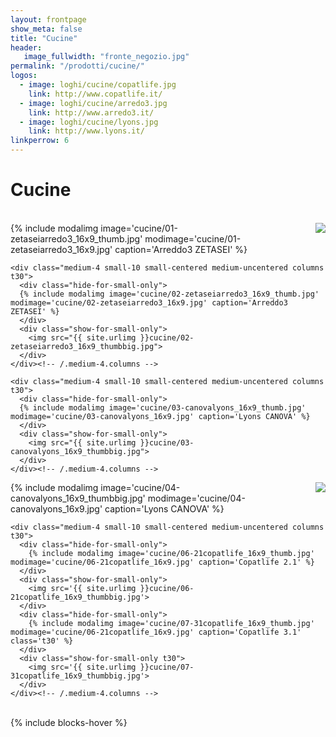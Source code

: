 ```yaml
---
layout: frontpage
show_meta: false
title: "Cucine"
header:
   image_fullwidth: "fronte_negozio.jpg"
permalink: "/prodotti/cucine/"
logos:
  - image: loghi/cucine/copatlife.jpg
    link: http://www.copatlife.it/
  - image: loghi/cucine/arredo3.jpg
    link: http://www.arredo3.it/
  - image: loghi/cucine/lyons.jpg
    link: http://www.lyons.it/
linkperrow: 6
---
```

# Cucine

<br>


<div class="row">
    <div class="medium-4 small-10 small-centered medium-uncentered columns t30">
      <div class="hide-for-small-only">
      {% include modalimg image='cucine/01-zetaseiarredo3_16x9_thumb.jpg' modimage='cucine/01-zetaseiarredo3_16x9.jpg' caption='Arreddo3 ZETASEI' %}
      </div>
      <div class="show-for-small-only">
        <img src="{{ site.urlimg }}cucine/01-zetaseiarredo3_16x9_thumbbig.jpg">
      </div>
    </div><!-- /.medium-4.columns -->

    <div class="medium-4 small-10 small-centered medium-uncentered columns t30">
      <div class="hide-for-small-only">
      {% include modalimg image='cucine/02-zetaseiarredo3_16x9_thumb.jpg' modimage='cucine/02-zetaseiarredo3_16x9.jpg' caption='Arreddo3 ZETASEI' %}
      </div>
      <div class="show-for-small-only">
        <img src="{{ site.urlimg }}cucine/02-zetaseiarredo3_16x9_thumbbig.jpg">
      </div>
    </div><!-- /.medium-4.columns -->

    <div class="medium-4 small-10 small-centered medium-uncentered columns t30">
      <div class="hide-for-small-only">
      {% include modalimg image='cucine/03-canovalyons_16x9_thumb.jpg' modimage='cucine/03-canovalyons_16x9.jpg' caption='Lyons CANOVA' %}
      </div>
      <div class="show-for-small-only">
        <img src="{{ site.urlimg }}cucine/03-canovalyons_16x9_thumbbig.jpg">
      </div>
    </div><!-- /.medium-4.columns -->

</div><!-- /.row -->


<div class="row">
    <div class="medium-8 small-10 small-centered medium-uncentered columns t30">
      <div class="hide-for-small-only">
        {% include modalimg image='cucine/04-canovalyons_16x9_thumbbig.jpg' modimage='cucine/04-canovalyons_16x9.jpg' caption='Lyons CANOVA' %}
      </div>
      <div class="show-for-small-only">
        <img src='{{ site.urlimg }}cucine/04-canovalyons_16x9_thumbbig.jpg'>
      </div>
    </div><!-- /.medium-8.columns -->

    <div class="medium-4 small-10 small-centered medium-uncentered columns t30">
      <div class="hide-for-small-only">
        {% include modalimg image='cucine/06-21copatlife_16x9_thumb.jpg' modimage='cucine/06-21copatlife_16x9.jpg' caption='Copatlife 2.1' %}
      </div>
      <div class="show-for-small-only">
        <img src='{{ site.urlimg }}cucine/06-21copatlife_16x9_thumbbig.jpg'>
      </div>
      <div class="hide-for-small-only">
        {% include modalimg image='cucine/07-31copatlife_16x9_thumb.jpg' modimage='cucine/06-21copatlife_16x9.jpg' caption='Copatlife 3.1' class='t30' %}
      </div>
      <div class="show-for-small-only t30">
        <img src='{{ site.urlimg }}cucine/07-31copatlife_16x9_thumbbig.jpg'>
      </div>
    </div><!-- /.medium-4.columns -->

</div><!-- /.row -->

<br>
{% include blocks-hover %}